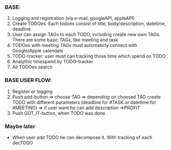 ### BASE:
1. Logging and registration (via e-mail, googleAPI, appleAPI)
2. Create TODOes. Each todoes consist of title, body/description, datetime, deadline
3. User can assign TAGs to each TODO, including create new own TAGs. There are some basic TAGs, like meeting and task
4. TODOes with meeting TAGs must automaticly connect with Google/Apple calendats
5. TODO-tracker: user must can tracking those time which spend on TODO
6. Analythic timespend by TODO-tracker
7. All TODOes search

### BASE USER FLOW: 
1. Register or logging
2. Push add-button => choose TAG => depending on choosed TAG create TODO with different parameters (deadline for #TASK or 
datetime for #MEETING) => if user want he can add description =>PROFIT
3. Push GOT_IT-button, when TODO was done


### Maybe later

* When user add TODO he can decompose it. With tracking of each decTODO
